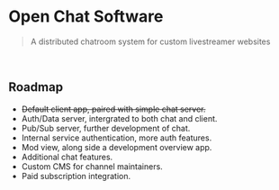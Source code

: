 # Open Chat Software

> A distributed chatroom system for custom livestreamer websites

<br>

## Roadmap

* ~~Default client app, paired with simple chat server.~~
* Auth/Data server, intergrated to both chat and client.
* Pub/Sub server, further development of chat.
* Internal service authentication, more auth features.
* Mod view, along side a development overview app.
* Additional chat features.
* Custom CMS for channel maintainers.
* Paid subscription integration.